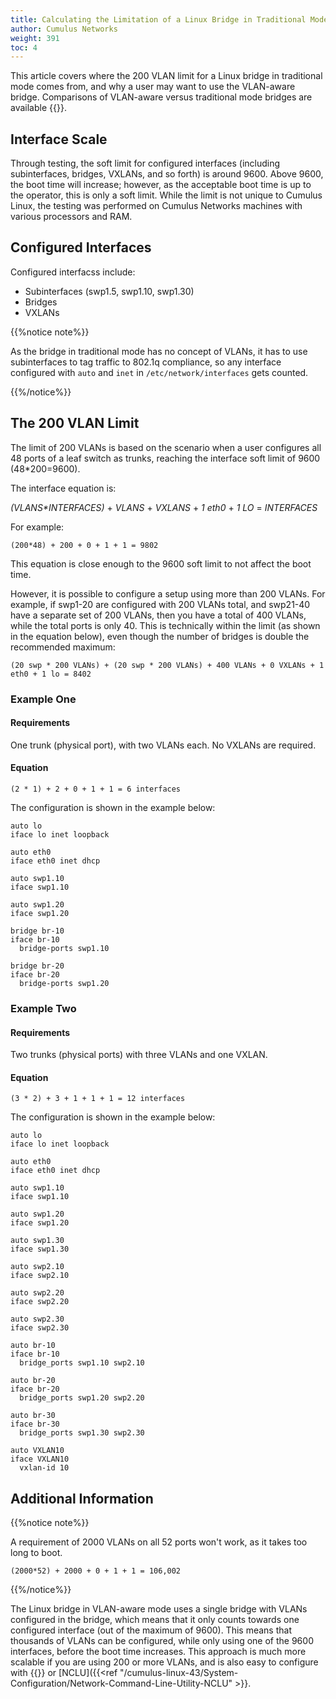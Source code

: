 ```yaml
---
title: Calculating the Limitation of a Linux Bridge in Traditional Mode
author: Cumulus Networks
weight: 391
toc: 4
---
```


This article covers where the 200 VLAN limit for a Linux bridge in traditional mode comes from, and why a user may want to use the VLAN-aware bridge. Comparisons of VLAN-aware versus traditional mode bridges are available {{<link url="Compare-Traditional-Bridge-Mode-to-VLAN-aware-Bridge-Mode" text="here">}}.

## Interface Scale

Through testing, the soft limit for configured interfaces (including subinterfaces, bridges, VXLANs, and so forth) is around 9600. Above 9600, the boot time will increase; however, as the acceptable boot time is up to the operator, this is only a soft limit. While the limit is not unique to Cumulus Linux, the testing was performed on Cumulus Networks machines with various processors and RAM.

## Configured Interfaces

Configured interfacss include:

- Subinterfaces (swp1.5, swp1.10, swp1.30)
- Bridges
- VXLANs

{{%notice note%}}

As the bridge in traditional mode has no concept of VLANs, it has to use subinterfaces to tag traffic to 802.1q compliance, so any interface configured with `auto` and `inet` in `/etc/network/interfaces` gets counted.

{{%/notice%}}

## The 200 VLAN Limit

The limit of 200 VLANs is based on the scenario when a user configures all 48 ports of a leaf switch as trunks, reaching the interface soft limit of 9600 (48\*200=9600).

The interface equation is:

*(VLANS\*INTERFACES)* + *VLANS* + *VXLANS* + *1 eth0* + *1 LO* = *INTERFACES*

For example:

    (200*48) + 200 + 0 + 1 + 1 = 9802

This equation is close enough to the 9600 soft limit to not affect the boot time.

However, it is possible to configure a setup using more than 200 VLANs. For example, if swp1-20 are configured with 200 VLANs total, and swp21-40 have a separate set of 200 VLANs, then you have a total of 400 VLANs, while the total ports is only 40. This is technically within the limit (as shown in the equation below), even though the number of bridges is double the recommended maximum:

    (20 swp * 200 VLANs) + (20 swp * 200 VLANs) + 400 VLANs + 0 VXLANs + 1 eth0 + 1 lo = 8402

### Example One

#### Requirements

One trunk (physical port), with two VLANs each. No VXLANs are required.

#### Equation

    (2 * 1) + 2 + 0 + 1 + 1 = 6 interfaces

The configuration is shown in the example below:

    auto lo
    iface lo inet loopback
    
    auto eth0
    iface eth0 inet dhcp
    
    auto swp1.10
    iface swp1.10
    
    auto swp1.20
    iface swp1.20
    
    bridge br-10
    iface br-10
      bridge-ports swp1.10
    
    bridge br-20
    iface br-20
      bridge-ports swp1.20

### Example Two

#### Requirements

Two trunks (physical ports) with three VLANs and one VXLAN.

#### Equation

    (3 * 2) + 3 + 1 + 1 + 1 = 12 interfaces

The configuration is shown in the example below:

    auto lo
    iface lo inet loopback
    
    auto eth0
    iface eth0 inet dhcp
    
    auto swp1.10
    iface swp1.10
    
    auto swp1.20
    iface swp1.20
    
    auto swp1.30
    iface swp1.30
    
    auto swp2.10
    iface swp2.10
    
    auto swp2.20
    iface swp2.20
    
    auto swp2.30
    iface swp2.30
    
    auto br-10
    iface br-10
      bridge_ports swp1.10 swp2.10
    
    auto br-20
    iface br-20
      bridge_ports swp1.20 swp2.20
    
    auto br-30
    iface br-30
      bridge_ports swp1.30 swp2.30
    
    auto VXLAN10
    iface VXLAN10
      vxlan-id 10

## Additional Information

{{%notice note%}}

A requirement of 2000 VLANs on all 52 ports won't work, as it takes too long to boot.

    (2000*52) + 2000 + 0 + 1 + 1 = 106,002

{{%/notice%}}

The Linux bridge in VLAN-aware mode uses a single bridge with VLANs configured in the bridge, which means that it only counts towards one configured interface (out of the maximum of 9600). This means that thousands of VLANs can be configured, while only using one of the 9600 interfaces, before the boot time increases. This approach is much more scalable if you are using 200 or more VLANs, and is also easy to configure with {{<exlink url="https://github.com/CumulusNetworks/ifupdown2" text="ifupdown2">}} or [NCLU]({{<ref "/cumulus-linux-43/System-Configuration/Network-Command-Line-Utility-NCLU" >}}.
